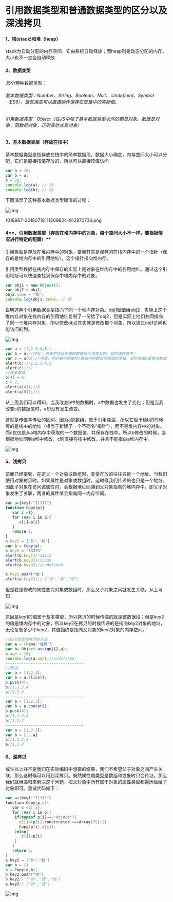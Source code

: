 # 引用数据类型和普通数据类型的区分以及深浅拷贝

#### 1、栈(stack)和堆（heap）

stack为自动分配的内存空间，它由系统自动释放；而heap则是动态分配的内存，大小也不一定会自动释放

#### 2、数据类型

JS分两种数据类型：

###### 基本数据类型：Number、String、Boolean、Null、 Undefined、Symbol（ES6），这些类型可以直接操作保存在变量中的实际值。

###### 引用数据类型：Object（在JS中除了基本数据类型以外的都是对象，数据是对象，函数是对象，正则表达式是对象）

#### 3、基本数据类型（存放在栈中）

基本数据类型是指存放在栈中的简单数据段，数据大小确定，内存空间大小可以分配，它们是直接按值存放的，所以可以直接按值访问



```jsx
var a = 10;
var b = a;
b = 20;
console.log(a); // 10
console.log(b); // 20
```

下图演示了这种基本数据类型赋值的过程：



![img](https:////upload-images.jianshu.io/upload_images/6788994-46945c695d144842.png?imageMogr2/auto-orient/strip|imageView2/2/w/544/format/webp)

1018967-20180718111209824-912970736.png

#### 4**、引用数据类型（存放在堆内存中的对象，每个空间大小不一样，要根据情况进行特定的配置）**

引用类型是存放在堆内存中的对象，变量其实是保存的在栈内存中的一个指针（保存的是堆内存中的引用地址），这个指针指向堆内存。

引用类型数据在栈内存中保存的实际上是对象在堆内存中的引用地址。通过这个引用地址可以快速查找到保存中堆内存中的对象。



```jsx
var obj1 = new Object();
var obj2 = obj1;
obj2.name = "我";
console.log(obj1.name); // 我
```

说明这两个引用数据类型指向了同一个堆内存对象。obj1赋值给obj2，实际上这个堆内存对象在栈内存的引用地址复制了一份给了obj2，但是实际上他们共同指向了同一个堆内存对象，所以修改obj2其实就是修改那个对象，所以通过obj1访问也能访问的到。



![img](https:////upload-images.jianshu.io/upload_images/6788994-622b8eff4f15adfb.png?imageMogr2/auto-orient/strip|imageView2/2/w/577/format/webp)





```swift
var a = [1,2,3,4,5];
var b = a;//传址 ,对象中传给变量的数据是引用类型的，会存储在堆中；
var c = a[0];//传值，把对象中的属性/数组中的数组项赋值给变量，这时变量C是基本数据类型，存储在栈内存中；改变栈中的数据不会影响堆中的数据
alert(b);//1,2,3,4,5
alert(c);//1
//改变数值 
b[4] = 6;
c = 7;
alert(a[4]);//6
alert(a[0]);//1
```

从上面我们可以得知，当我改变b中的数据时，a中数据也发生了变化；但是当我改变c的数据值时，a却没有发生改变。

这就是传值与传址的区别。因为a是数组，属于引用类型，所以它赋予给b的时候传的是栈中的地址（相当于新建了一个不同名“指针”），而不是堆内存中的对象。而c仅仅是从a堆内存中获取的一个数据值，并保存在栈中。所以b修改的时候，会根据地址回到a堆中修改，c则直接在栈中修改，并且不能指向a堆内存中。



![img](https:////upload-images.jianshu.io/upload_images/6788994-3cf0ea61d8ff4d50.png?imageMogr2/auto-orient/strip|imageView2/2/w/920/format/webp)



#### 5、浅拷贝

前面已经提到，在定义一个对象或数组时，变量存放的往往只是一个地址。当我们使用对象拷贝时，如果属性是对象或数组时，这时候我们传递的也只是一个地址。因此子对象在访问该属性时，会根据地址回溯到父对象指向的堆内存中，即父子对象发生了关联，两者的属性值会指向同一内存空间。



```jsx
var a={key1:"11111"}
function Copy(p){
   var c ={};
   for (var i in p){
      c[i]=p[i]
   }    
   return c;
}
a.key2 = ["你","我"]
var b = Copy(a);
b.key3 = "33333"
alert(b.key1)//11111
alert(b.key3)//33333
alert(a.key3);//undefined

b.key2.push("他")
alert(a.key2);// ["你","我","他"]
```

但是若是修改的属性变为对象或数组时，那么父子对象之间就发生关联，从上可知：



![img](https:////upload-images.jianshu.io/upload_images/6788994-c513146b90380778.png?imageMogr2/auto-orient/strip|imageView2/2/w/440/format/webp)



原因是key1的值属于基本类型，所以拷贝的时候传递的就是该数据段；但是key2的值是堆内存中的对象，所以key2在拷贝的时候传递的是指向key2对象的地址，无论复制多少个key2，其值始终是指向父对象的key2对象的内存空间。



```jsx
//ES6实现浅拷贝的方法
var a = {name:"暖风"}
var b= Object.assign({},a);
b.age = 18;
console.log(a.age);//undefined
----------------------------------
//数组
var a = [1,2,3];
var b = a.slice();
b.push(4);
b//1,2,3,4
a//1,2,4
----------------------------------
var a = [1,2,3];
var b = a.concat();
b.push(4);
b//1,2,3,4
a//1,2,4
----------------------------------
var a = [1,2,3];
var b = [...a]
b//1,2,3,4
a//1,2,4
```

#### 6、深拷贝

或许以上并不是我们在实际编码中想要的结果，我们不希望父子对象之间产生关联，那么这时候可以用到深拷贝。既然属性值类型是数组和或象时只会传址，那么我们就用递归来解决这个问题，把父对象中所有属于对象的属性类型都遍历赋给子对象即可。测试代码如下：



```swift
var a={key1:"11111"}
function Copy(p,c){
   var c =c||{};
   for (var i in p){
    if(typeof p[i]==="object"){
      c[i]=(p[i].constructor ===Array)?[]:{}
      Copy(p[i],c[i]);
    }else{
       c[i]=p[i]
    }
   }    
   return c;
}
a.key2 = ["你","我"]
var b = {}
b = Copy(a,b); 
b.key2.push("他");
b.key2// ["你","我","他"]
a.key2// ["你","我"]
```

![img](https:////upload-images.jianshu.io/upload_images/6788994-f4fbfe0f81f6911b.png?imageMogr2/auto-orient/strip|imageView2/2/w/440/format/webp)

